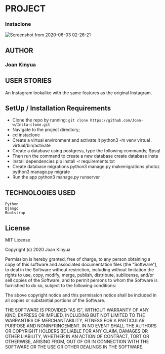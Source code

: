 # PROJECT
### Instaclone
![Screenshot from 2020-06-03 02-26-21](https://user-images.githubusercontent.com/58691817/83579458-0051b200-a542-11ea-83f8-94f91249b3ae.png)

## AUTHOR
### Joan Kinyua

## USER STORIES
An Instagram lookalike with the same features as the original Instagram.

## SetUp / Installation Requirements
* Clone the repo by running: ```git clone https://github.com/Joan-w/Insta-clone.git```
* Navigate to the project directory;
* cd instaclone
* Create a virtual environment and activate it python3 -m venv virtual . virtual/bin/activate
* Create a database using postgress, type the following commands; $psql
* Then run the command to create a new database create database insta
* Install dependencies pip install -r requirements.txt
* Create database migrations python3 manage.py makemigrations photoz python3 manage.py migrate
* Run the app python3 manage.py runserver

## TECHNOLOGIES USED
```
Python
Django
Bootstrap
```

## License
MIT License

Copyright (c) 2020 Joan Kinyua

Permission is hereby granted, free of charge, to any person obtaining a copy of this software and associated documentation files (the "Software"), to deal in the Software without restriction, including without limitation the rights to use, copy, modify, merge, publish, distribute, sublicense, and/or sell copies of the Software, and to permit persons to whom the Software is furnished to do so, subject to the following conditions:

The above copyright notice and this permission notice shall be included in all copies or substantial portions of the Software.

THE SOFTWARE IS PROVIDED "AS IS", WITHOUT WARRANTY OF ANY KIND, EXPRESS OR IMPLIED, INCLUDING BUT NOT LIMITED TO THE WARRANTIES OF MERCHANTABILITY, FITNESS FOR A PARTICULAR PURPOSE AND NONINFRINGEMENT. IN NO EVENT SHALL THE AUTHORS OR COPYRIGHT HOLDERS BE LIABLE FOR ANY CLAIM, DAMAGES OR OTHER LIABILITY, WHETHER IN AN ACTION OF CONTRACT, TORT OR OTHERWISE, ARISING FROM, OUT OF OR IN CONNECTION WITH THE SOFTWARE OR THE USE OR OTHER DEALINGS IN THE SOFTWARE.

